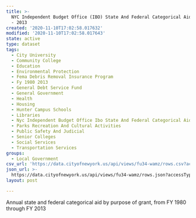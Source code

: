 ```yaml
---
title: >-
  NYC Independent Budget Office (IBO) State And Federal Categorical Aid, FY 1980
  - 2013
created: '2020-11-10T17:02:58.017632'
modified: '2020-11-10T17:02:58.017643'
state: active
type: dataset
tags:
  - City University
  - Community College
  - Education
  - Environmental Protection
  - Fema Debris Removal Insurance Program
  - Fy 1980 2013
  - General Debt Service Fund
  - General Government
  - Health
  - Housing
  - Hunter Campus Schools
  - Libraries
  - Nyc Independent Budget Office Ibo State And Federal Categorical Aid
  - Parks Recreation And Cultural Activities
  - Public Safety And Judicial
  - Senior Colleges
  - Social Services
  - Transportation Services
groups:
  - Local Government
csv_url: 'https://data.cityofnewyork.us/api/views/fu34-wamz/rows.csv?accessType=DOWNLOAD'
json_url: >-
  https://data.cityofnewyork.us/api/views/fu34-wamz/rows.json?accessType=DOWNLOAD
layout: post

---
```

Annual state and federal categorical aid by purpose of grant, from FY 1980 through FY 2013

